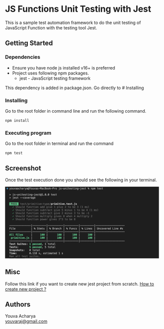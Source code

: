 # JS Functions Unit Testing with Jest

This is a sample test automation framework to do the unit testing of JavaScript Function with the testing tool Jest.

## Getting Started

### Dependencies

- Ensure you have node js installed v16+ is preferred
- Project uses following npm packages.
  - jest - JavaScript testing framework

This dependency is added in package.json. Go directly to # Installing

### Installing

Go to the root folder in command line and run the following command.

```
npm install
```

### Executing program

Go to the root folder in terminal and run the command

```
npm test
```

## Screenshot

Once the test execution done you should see the following in your terminal.

![My_Image](TestResultsSample.png)

## Misc

Follow this link if you want to create new jest project from scratch.
[How to create new project ? ](HOWTO.md)

## Authors

Youva Acharya\
youvaraj@gmail.com
